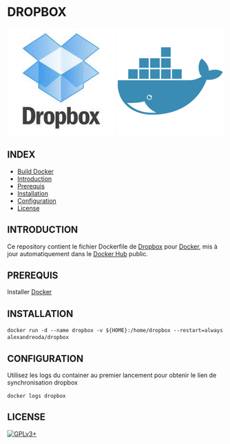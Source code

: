 # DROPBOX

![dropbox](https://raw.githubusercontent.com/oda-alexandre/dropbox/master/logo-dropbox.png) ![docker](https://raw.githubusercontent.com/oda-alexandre/dropbox/master/logo-docker.png)


## INDEX

- [Build Docker](#BUILD)
- [Introduction](#INTRODUCTION)
- [Prerequis](#PREREQUIS)
- [Installation](#INSTALLATION)
- [Configuration](#CONFIGURATION)
- [License](#LICENSE)


## INTRODUCTION

Ce repository contient le fichier Dockerfile de [Dropbox](https://www.dropbox.com/) pour [Docker](https://www.docker.com), mis à jour automatiquement dans le [Docker Hub](https://hub.docker.com/r/alexandreoda/dropbox/) public.


## PREREQUIS

Installer [Docker](https://www.docker.com)


## INSTALLATION

```
docker run -d --name dropbox -v ${HOME}:/home/dropbox --restart=always alexandreoda/dropbox
```


## CONFIGURATION

Utilisez les logs du container au premier lancement pour obtenir le lien de synchronisation dropbox

```
docker logs dropbox
```


## LICENSE

[![GPLv3+](http://gplv3.fsf.org/gplv3-127x51.png)](https://github.com/oda-alexandre/dropbox/blob/master/LICENSE)
